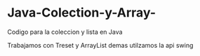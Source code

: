 # Java-Colection-y-Array-
Codigo para la coleccion y lista en Java

Trabajamos con Treset y ArrayList demas utilzamos la api swing
